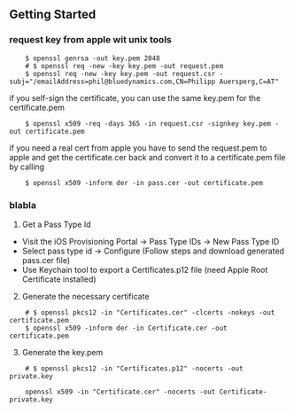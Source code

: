 ## Getting Started


### request key from apple wit unix tools

```shell
    $ openssl genrsa -out key.pem 2048
    # $ openssl req -new -key key.pem -out request.pem
    $ openssl req -new -key key.pem -out request.csr -subj="/emailAddress=phil@bluedynamics.com,CN=Philipp Auersperg,C=AT"
```

if you self-sign the certificate, you can use the same key.pem for the certificate.pem

```shell
    $ openssl x509 -req -days 365 -in request.csr -signkey key.pem -out certificate.pem
```

if you need a real cert from apple you have to send the request.pem to apple and get the certificate.cer back and convert it to a certificate.pem file by calling

```shell
    $ openssl x509 -inform der -in pass.cer -out certificate.pem
```



### blabla
1) Get a Pass Type Id

* Visit the iOS Provisioning Portal -> Pass Type IDs -> New Pass Type ID
* Select pass type id -> Configure (Follow steps and download generated pass.cer file)
* Use Keychain tool to export a Certificates.p12 file (need Apple Root Certificate installed)

2) Generate the necessary certificate

```shell
    # $ openssl pkcs12 -in "Certificates.cer" -clcerts -nokeys -out certificate.pem   
    $ openssl x509 -inform der -in Certificate.cer -out certificate.pem
```
3) Generate the key.pem

```shell
    # $ openssl pkcs12 -in "Certificates.p12" -nocerts -out private.key

    openssl x509 -in "Certificate.cer" -nocerts -out Certificate-private.key
```


